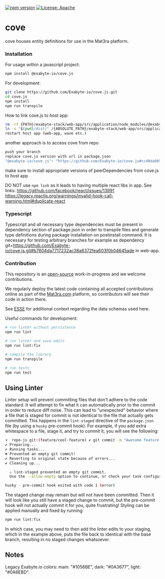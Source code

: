 [![npm version](https://badge.fury.io/js/%40exabyte-io%2Fcove.svg)](https://badge.fury.io/js/%40exabyte-io%2Fcove)
[![License: Apache](https://img.shields.io/badge/License-Apache-blue.svg)](https://www.apache.org/licenses/LICENSE-2.0)

# cove

cove houses entity definitions for use in the Mat3ra platform.


### Installation

For usage within a javascript project:

```bash
npm install @exabyte-io/cove.js
```

For development:

```bash
git clone https://github.com/Exabyte-io/cove.js.git
cd cove.js
npm install
npm run transpile
```

How to link cove.js to host app:
```bash
rm -rf {PATH}/exabyte-stack/web-app/src/application/node_modules/@exabyte-io/cove.js/dist
ln -s "$(pwd)/dist/" /{ABSOLUTE_PATH}/exabyte-stack/web-app/src/application/node_modules/@exabyte-io/cove.js
restart host app (web-app, wave etc.)
```

another approach is to access cove from repo

```bash
push your branch
replace cove.js version with url in package.json
"@exabyte-io/cove.js": "https://github.com/Exabyte-io/cove.js#cc48da9652840eb0f7d8854e02cb690484e6fab1",
```
make sure to install appropriate versions of peerDependencies from cove.js to host app

DO NOT use `npm link` as it leads to having multiple react libs in app.
See links:
https://github.com/facebook/react/issues/13991
https://legacy.reactjs.org/warnings/invalid-hook-call-warning.html#duplicate-react

### Typescript

Typescript and all necessary type dependencies must be present in dependency section of package.json in order
to transpile files and generate type definitions during package installation on postinstall command.
It is necessary for testing arbitrary branches for example as dependency
git+https://github.com/Exabyte-io/cove.js.git#b7604da7717232ac38a6372fea603f0b04645ade in web-app.

### Contribution

This repository is an [open-source](LICENSE.md) work-in-progress and we welcome contributions.

We regularly deploy the latest code containing all accepted contributions online as part of the
[Mat3ra.com](https://mat3ra.com) platform, so contributors will see their code in action there.

See [ESSE](https://github.com/Exabyte-io/esse) for additional context regarding the data schemas used here.

Useful commands for development:

```bash
# run linter without persistence
npm run lint

# run linter and save edits
npm run lint:fix

# compile the library
npm run transpile

# run tests
npm run test
```

## Using Linter

Linter setup will prevent committing files that don't adhere to the code standard. It will
attempt to fix what it can automatically prior to the commit in order to reduce diff noise. This can lead to "unexpected" behavior where a
file that is staged for commit is not identical to the file that actually gets committed. This happens
in the `lint-staged` directive of the `package.json` file (by using a `husky` pre-commit hook). For example,
if you add extra whitespace to a file, stage it, and try to commit it, you will see the following:

```bash
➜  repo-js git:(feature/cool-feature) ✗ git commit -m "Awesome feature works great"
✔ Preparing...
✔ Running tasks...
✖ Prevented an empty git commit!
✔ Reverting to original state because of errors...
✔ Cleaning up...

  ⚠ lint-staged prevented an empty git commit.
  Use the --allow-empty option to continue, or check your task configuration

husky - pre-commit hook exited with code 1 (error)
```

The staged change may remain but will not have been committed. Then it will look like you still have a staged
change to commit, but the pre-commit hook will not actually commit it for you, quite frustrating! Styling can
be applied manually and fixed by running:

```bash
npm run lint:fix
```

In which case, you may need to then add the linter edits to your staging, which in the example above, puts the
file back to identical with the base branch, resulting in no staged changes whatsoever.

## Notes

Legacy Exabyte.io colors: main: "#1056BE", dark: "#0A3677", light: "#0A6EBD".
